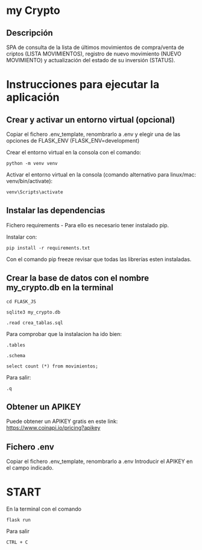 # my Crypto

## Descripción
SPA de consulta de la lista de últimos movimientos de compra/venta de criptos (LISTA MOVIMIENTOS), registro de nuevo movimiento (NUEVO MOVIMIENTO) y actualización del estado de su inversión (STATUS).

# Instrucciones para ejecutar la aplicación 

## Crear y activar un entorno virtual (opcional)

Copiar el fichero .env_template, renombrarlo a .env y elegir una de las opciones de FLASK_ENV (FLASK_ENV=development)

Crear el entorno virtual en la consola con el comando:

```
python -m venv venv
```
Activar el entorno virtual en la consola 
(comando alternativo para linux/mac: venv/bin/activate):

```
venv\Scripts\activate
```

## Instalar las dependencias
Fichero requirements - 
Para ello es necesario tener instalado pip.

Instalar con:

```
pip install -r requirements.txt
```

Con el comando pip freeze revisar que todas las librerías esten instaladas.

## Crear la base de datos con el nombre  my_crypto.db en la terminal
```
cd FLASK_JS
```
```
sqlite3 my_crypto.db
```
```
.read crea_tablas.sql
```

Para comprobar que la instalacion ha ido bien:
```
.tables
```
```
.schema
```
```
select count (*) from movimientos;  
```

Para salir:
```
.q
```

## Obtener un APIKEY
Puede obtener un APIKEY gratis en este link: 
https://www.coinapi.io/pricing?apikey

## Fichero .env
Copiar el fichero .env_template, renombrarlo a .env
Introducir el APIKEY en el campo indicado.

# START
En la terminal con el comando

```
flask run
```
Para salir 
```
CTRL + C
```


